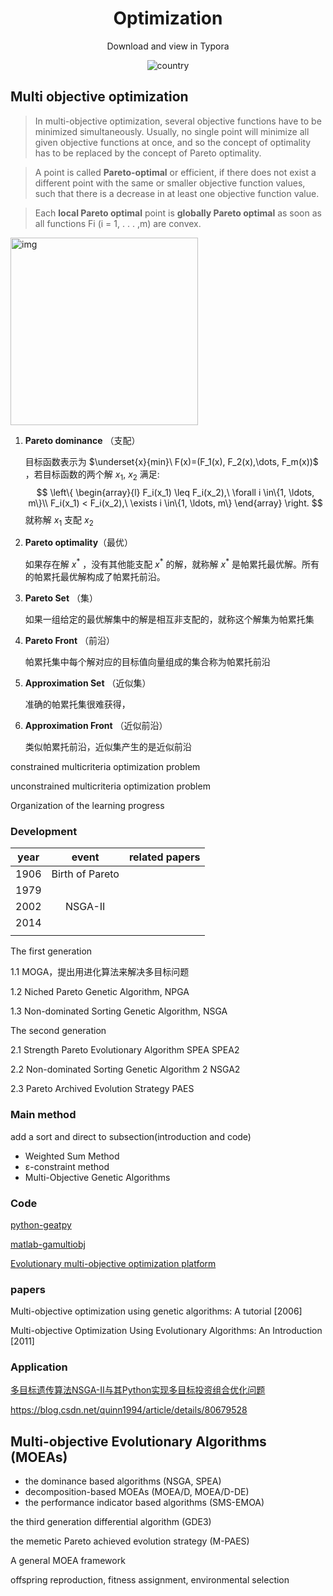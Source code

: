 <h1 align="center">Optimization</h1>
<div align="center">
Download and view in Typora

![country](https://img.shields.io/badge/country-China-red)

</div>

## Multi objective optimization

> In multi-objective optimization, several objective functions have to be minimized simultaneously. Usually, no single point will minimize all given objective functions at once, and so the concept of optimality has to be replaced by the concept of Pareto optimality. 

> A point is called **Pareto-optimal** or efficient, if there does not exist a different point with the same or smaller objective function values, such that there is a decrease in at least one objective function value.

> Each **local Pareto optimal** point is **globally Pareto optimal** as soon as all functions Fi (i = 1, . . . ,m) are convex.

<img src="https://upload.wikimedia.org/wikipedia/commons/thumb/b/b7/Front_pareto.svg/1280px-Front_pareto.svg.png" alt="img" width = "300" align = "center" />

1. **Pareto dominance** （支配）

   目标函数表示为 $\underset{x}{min}\ F(x)=(F_1(x), F_2(x),\dots, F_m(x))$ ，若目标函数的两个解 $x_1$, $x_2$ 满足:
   $$
   \left\{
   \begin{array}{l} 
   F_i(x_1) \leq F_i(x_2),\ \forall i \in\{1, \ldots, m\}\\
   F_i(x_1) < F_i(x_2),\ \exists i \in\{1, \ldots, m\}
   \end{array}
   \right.
   $$
   就称解 $x_1$ 支配 $x_2$

2. **Pareto optimality**（最优）

   如果存在解 $x^*$ ，没有其他能支配 $x^*$ 的解，就称解 $x^*$ 是帕累托最优解。所有的帕累托最优解构成了帕累托前沿。

3. **Pareto Set** （集）

   如果一组给定的最优解集中的解是相互非支配的，就称这个解集为帕累托集
   
4. **Pareto Front** （前沿）

   帕累托集中每个解对应的目标值向量组成的集合称为帕累托前沿

5. **Approximation Set** （近似集）

   准确的帕累托集很难获得，

6. **Approximation Front** （近似前沿）

   类似帕累托前沿，近似集产生的是近似前沿



constrained multicriteria optimization problem

unconstrained multicriteria optimization problem



Organization of the learning progress

### Development

| year |      event      | related papers |
| :--: | :-------------: | :------------: |
| 1906 | Birth of Pareto |                |
| 1979 |                 |                |
| 2002 |     NSGA-II     |                |
| 2014 |                 |                |
|      |                 |                |

The first generation

1.1 MOGA，提出用进化算法来解决多目标问题

1.2 Niched Pareto Genetic Algorithm, NPGA 

1.3 Non-dominated Sorting Genetic Algorithm, NSGA

The second generation

2.1 Strength Pareto Evolutionary Algorithm SPEA SPEA2

2.2 Non-dominated Sorting Genetic Algorithm 2 NSGA2

2.3 Pareto Archived Evolution Strategy PAES 

### Main method

add a sort and direct to subsection(introduction and code)

*  Weighted Sum Method 
*  ε-constraint method 
*  Multi-Objective Genetic Algorithms 



### Code

[python-geatpy](http://geatpy.com/)

[matlab-gamultiobj](https://ww2.mathworks.cn/help/gads/gamultiobj.html)

[Evolutionary multi-objective optimization platform](https://github.com/BIMK/PlatEMO)

### papers

Multi-objective optimization using genetic algorithms: A tutorial [2006]

Multi-objective Optimization Using Evolutionary Algorithms: An Introduction [2011]

### Application

 [多目标遗传算法NSGA-Ⅱ与其Python实现多目标投资组合优化问题](https://blog.csdn.net/WFRainn/article/details/83753615) 



https://blog.csdn.net/quinn1994/article/details/80679528







## Multi-objective Evolutionary Algorithms (MOEAs)
- the dominance based algorithms (NSGA, SPEA)
- decomposition-based MOEAs (MOEA/D, MOEA/D-DE)
- the performance indicator based algorithms (SMS-EMOA)



the third generation differential algorithm (GDE3)

the memetic Pareto achieved evolution strategy (M-PAES)



A general MOEA framework

offspring reproduction, fitness assignment, environmental selection